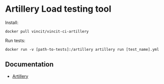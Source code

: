 # Artillery Load testing tool

Install:
```
docker pull vincit/vincit-ci-artillery
```

Run tests:
```
docker run -v [path-to-tests]:/artillery artillery run [test_name].yml
```

## Documentation

* [Artillery](https://artillery.io/docs/)